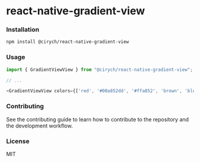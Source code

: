 # react-native-gradient-view

### Installation

```sh
npm install @cirych/react-native-gradient-view
```

### Usage

```javascript
import { GradientViewView } from "@cirych/react-native-gradient-view";

// ...

<GradientViewView colors={['red', '#00a852dd', '#ffa852', 'brown', 'blue']} angle={15} />
```

### Contributing

See the contributing guide to learn how to contribute to the repository and the development workflow.

### License

MIT
